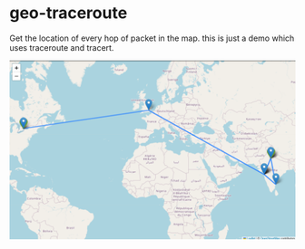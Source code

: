 # geo-traceroute

Get the location of every hop of packet in the map.
this is just a demo which uses traceroute and tracert.



![image](https://raw.githubusercontent.com/gromaxbro/geo-traceroute/refs/heads/main/Screenshot%202025-02-09%20165757.png)
